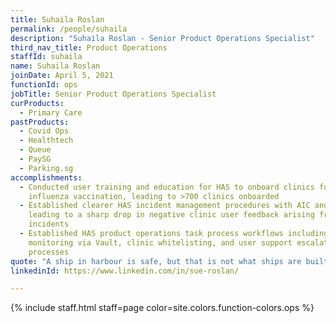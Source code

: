 ```yaml
---
title: Suhaila Roslan
permalink: /people/suhaila
description: "Suhaila Roslan - Senior Product Operations Specialist"
third_nav_title: Product Operations
staffId: suhaila
name: Suhaila Roslan
joinDate: April 5, 2021
functionId: ops
jobTitle: Senior Product Operations Specialist
curProducts:
  - Primary Care
pastProducts:
  - Covid Ops
  - Healthtech
  - Queue
  - PaySG
  - Parking.sg
accomplishments:
  - Conducted user training and education for HAS to onboard clinics for HPV and
    influenza vaccination, leading to >700 clinics onboarded
  - Established clearer HAS incident management procedures with AIC and HPB,
    leading to a sharp drop in negative clinic user feedback arising from
    incidents
  - Established HAS product operations task process workflows including metric
    monitoring via Vault, clinic whitelisting, and user support escalation
    processes
quote: "A ship in harbour is safe, but that is not what ships are built for." Being continually pushed to explore new depths for work and myself has made me learn so much about what I am capable of."
linkedinId: https://www.linkedin.com/in/sue-roslan/

---
```


{% include staff.html staff=page color=site.colors.function-colors.ops %}
